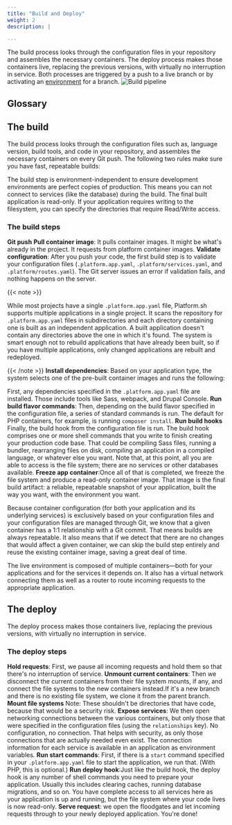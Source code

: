 ```yaml
---
title: "Build and Deploy"
weight: 2
description: |

---
```

The build process looks through the configuration files in your repository and assembles the necessary containers.
The deploy process makes those containers live, replacing the previous versions, with virtually no interruption in service.
Both processes are triggered by a push to a live branch or by activating an [environment](/administration/web/environments.md) for a branch.
![Build pipeline](/images/workflow/build-pipeline.svg "0.50")

## Glossary



## The build

The build process looks through the configuration files such as, language version, build tools, and code in your repository, and assembles the necessary containers on every Git push.
The following two rules make sure you have fast, repeatable builds:

The build step is environment-independent to ensure development environments are perfect copies of production.
This means you can not connect to services (like the database) during the build.
The final built application is read-only.
If your application requires writing to the filesystem, you can specify the directories that require Read/Write access.


### The build steps

**Git push**
**Pull container image**: It pulls container images. It might be what's already in the project. It requests from platform container images.
**Validate configuration**: After you push your code, the first build step is to validate your configuration files
(`.platform.app.yaml`, `.platform/services.yaml`, and `.platform/routes.yaml`).
The Git server issues an error if validation fails, and nothing happens on the server.

{{< note >}}

While most projects have a single `.platform.app.yaml` file,
Platform.sh supports multiple applications in a single project.
It scans the repository for `.platform.app.yaml` files in subdirectories
and each directory containing one is built as an independent application.
A built application doesn't contain any directories above the one in which it's found.
The system is smart enough not to rebuild applications that have already been built,
so if you have multiple applications, only changed applications are rebuilt and redeployed.

{{< /note >}}
**Install dependencies**: Based on your application type, the system selects one of the pre-built container images and runs the following:

First, any dependencies specified in the `.platform.app.yaml` file are installed.
   Those include tools like Sass, webpack, and Drupal Console.
**Run build flavor commands**:  Then, depending on the build flavor specified in the configuration file, a series of standard commands is run.
   The default for PHP containers, for example, is running `composer install`.
**Run build hooks** Finally, the build hook from the configuration file is run.
   The build hook comprises one or more shell commands that you write to finish creating your production code base.
   That could be compiling Sass files, running a bundler, rearranging files on disk,
   compiling an application in a compiled language, or whatever else you want.
   Note that, at this point, all you are able to access is the file system; there are no services or other databases available.
**Freeze app container**:Once all of that is completed, we freeze the file system and produce a read-only container image.
That image is the final build artifact:
a reliable, repeatable snapshot of your application, built the way you want, with the environment you want.

Because container configuration (for both your application and its underlying services) is exclusively based on your configuration files
and your configuration files are managed through Git,
we know that a given container has a 1:1 relationship with a Git commit.
That means builds are always repeatable.
It also means that if we detect that there are no changes that would affect a given container,
we can skip the build step entirely and reuse the existing container image, saving a great deal of time.



The live environment is composed of multiple containers&mdash;both for your applications and for the services it depends on.
It also has a virtual network connecting them as well as a router to route incoming requests to the appropriate application.


## The deploy
The deploy process makes those containers live, replacing the previous versions, with virtually no interruption in service.


### The deploy steps

**Hold requests**: First, we pause all incoming requests and hold them so that there's no interruption of service.
**Unmount current containers**: Then we disconnect the current containers from their file system mounts, if any,
and connect the file systems to the new containers instead.If it's a new branch and there is no existing file system, we clone it from the parent branch.
**Mount file systems**  Note: These shouldn't be directories that have code, because that would be a security risk.
**Expose services**: We then open networking connections between the various containers,
but only those that were specified in the configuration files (using the `relationships` key).
No configuration, no connection.
That helps with security, as only those connections that are actually needed even exist.
The connection information for each service is available in an application as environment variables.
**Run start commands**: First, if there is a `start` command specified in your `.platform.app.yaml` file to start the application, we run that.
(With PHP, this is optional.)
**Run deploy hook**:Just like the build hook, the deploy hook is any number of shell commands you need to prepare your application.
Usually this includes clearing caches, running database migrations, and so on.
You have complete access to all services here as your application is up and running,
but the file system where your code lives is now read-only.
**Serve request**: we open the floodgates and let incoming requests through to your newly deployed application.
You're done!
